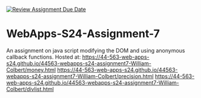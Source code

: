 [![Review Assignment Due Date](https://classroom.github.com/assets/deadline-readme-button-24ddc0f5d75046c5622901739e7c5dd533143b0c8e959d652212380cedb1ea36.svg)](https://classroom.github.com/a/cdqffI9o)
# WebApps-S24-Assignment-7
An assignment on java script modifying the DOM and using anonymous callback functions.
Hosted at: https://44-563-web-apps-s24.github.io/44563-webapps-s24-assignment7-William-Colbert/money.html
https://44-563-web-apps-s24.github.io/44563-webapps-s24-assignment7-William-Colbert/precision.html
https://44-563-web-apps-s24.github.io/44563-webapps-s24-assignment7-William-Colbert/divlist.html

